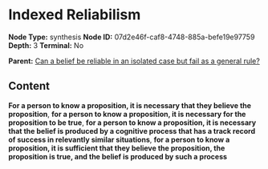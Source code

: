 # Indexed Reliabilism

**Node Type:** synthesis
**Node ID:** 07d2e46f-caf8-4748-885a-befe19e97759
**Depth:** 3
**Terminal:** No

**Parent:** [Can a belief be reliable in an isolated case but fail as a general rule?](can-a-belief-be-reliable-in-an-isolated-case-but-fail-as-a-general-rule.md)

## Content

**For a person to know a proposition, it is necessary that they believe the proposition**, **for a person to know a proposition, it is necessary for the proposition to be true**, **for a person to know a proposition, it is necessary that the belief is produced by a cognitive process that has a track record of success in relevantly similar situations**, **for a person to know a proposition, it is sufficient that they believe the proposition, the proposition is true, and the belief is produced by such a process**
